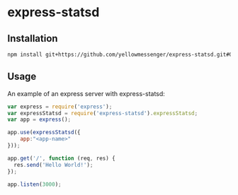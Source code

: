 # express-statsd

## Installation

``` bash
npm install git+https://github.com/yellowmessenger/express-statsd.git#0.3.7 --save
```

## Usage

An example of an express server with express-statsd:

``` js
var express = require('express');
var expressStatsd = require('express-statsd').expressStatsd;
var app = express();

app.use(expressStatsd({
    app:"<app-name>"
}));

app.get('/', function (req, res) {
  res.send('Hello World!');
});

app.listen(3000);
```

